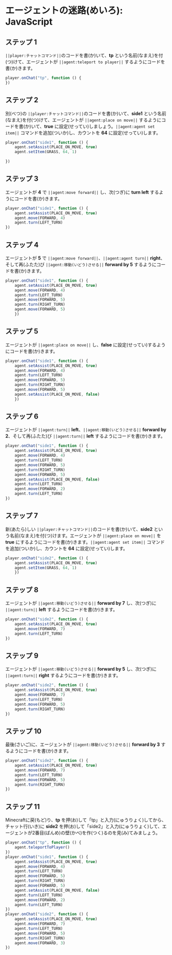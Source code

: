 # エージェントの迷路(めいろ): JavaScript

## ステップ 1
``||player:チャットコマンド||``のコードを書(か)いて、**tp** という名前(なまえ)を付(つ)けて、エージェントが ``||agent:teleport to player||`` するようにコードを書(か)きます。

```javascript
player.onChat("tp", function () {
})
```

## ステップ 2

別(べつ)の ``||player:チャットコマンド||``のコードを書(か)いて、**side1** という名前(なまえ)を付(つ)けて、エージェントが ``||agent:place on move||`` するようにコードを書(か)いて、**true** に設定(せってい)しましょう。``||agent:agent set item||`` コマンドを追加(ついか)し、カウントを **64** に設定(せってい)します。

```javascript
player.onChat("side1", function () { 
    agent.setAssist(PLACE_ON_MOVE, true)
    agent.setItem(GRASS, 64, 1) 
   
}) 
```

## ステップ 3

エージェントが **4** で ``||agent:move forward||`` し、次(つぎ)に **turn left** するようにコードを書(か)きます。

```javascript
player.onChat("side1", function () { 
    agent.setAssist(PLACE_ON_MOVE, true) 
    agent.move(FORWARD, 4) 
    agent.turn(LEFT_TURN) 
}) 
```

## ステップ 4

エージェントが **5** で ``||agent:move forward||``、``||agent:agent turn||`` **right**、そして再(ふたた)び ``||agent:移動(いどう)させる||`` **forward by 5** するようにコードを書(か)きます。

```javascript
player.onChat("side1", function () { 
    agent.setAssist(PLACE_ON_MOVE, true) 
    agent.move(FORWARD, 4) 
    agent.turn(LEFT_TURN) 
    agent.move(FORWARD, 5) 
    agent.turn(RIGHT_TURN) 
    agent.move(FORWARD, 5) 
    })
```

## ステップ 5

エージェントが ``||agent:place on move||`` し、**false** に設定(せってい)するようにコードを書(か)きます。

```javascript
player.onChat("side1", function () { 
    agent.setAssist(PLACE_ON_MOVE, true) 
    agent.move(FORWARD, 4) 
    agent.turn(LEFT_TURN) 
    agent.move(FORWARD, 5) 
    agent.turn(RIGHT_TURN) 
    agent.move(FORWARD, 5) 
    agent.setAssist(PLACE_ON_MOVE, false) 
    }) 
```

## ステップ 6

エージェントが ``||agent:turn||`` **left**、``||agent:移動(いどう)させる||`` **forward by 2**、そして再(ふたた)び ``||agent:turn||`` **left** するようにコードを書(か)きます。

```javascript
player.onChat("side1", function () { 
    agent.setAssist(PLACE_ON_MOVE, true) 
    agent.move(FORWARD, 4) 
    agent.turn(LEFT_TURN) 
    agent.move(FORWARD, 5) 
    agent.turn(RIGHT_TURN) 
    agent.move(FORWARD, 5) 
    agent.setAssist(PLACE_ON_MOVE, false) 
    agent.turn(LEFT_TURN) 
    agent.move(FORWARD, 2) 
    agent.turn(LEFT_TURN) 
})
```

## ステップ 7

新(あたら)しい ``||player:チャットコマンド||``のコードを書(か)いて、**side2** という名前(なまえ)を付(つ)けます。エージェントが ``||agent:place on move||`` を **true** にするようにコードを書(か)きます。``||agent:agent set item||`` コマンドを追加(ついか)し、カウントを **64** に設定(せってい)します。

```javascript
player.onChat("side2", function () { 
    agent.setAssist(PLACE_ON_MOVE, true) 
    agent.setItem(GRASS, 64, 1) 
    }) 
```

## ステップ 8

エージェントが ``||agent:移動(いどう)させる||`` **forward by 7** し、次(つぎ)に ``||agent:turn||`` **left** するようにコードを書(か)きます。

```javascript
player.onChat("side2", function () { 
    agent.setAssist(PLACE_ON_MOVE, true) 
    agent.move(FORWARD, 7) 
    agent.turn(LEFT_TURN) 
})
```

## ステップ 9

エージェントが ``||agent:移動(いどう)させる||`` **forward by 5** し、次(つぎ)に ``||agent:turn||`` **right** するようにコードを書(か)きます。

```javascript
player.onChat("side2", function () { 
    agent.setAssist(PLACE_ON_MOVE, true) 
    agent.move(FORWARD, 7) 
    agent.turn(LEFT_TURN) 
    agent.move(FORWARD, 5) 
    agent.turn(RIGHT_TURN) 
})
```

## ステップ 10

最後(さいご)に、エージェントが ``||agent:移動(いどう)させる||`` **forward by 3** するようにコードを書(か)きます。

```javascript
player.onChat("side2", function () { 
    agent.setAssist(PLACE_ON_MOVE, true) 
    agent.move(FORWARD, 7) 
    agent.turn(LEFT_TURN) 
    agent.move(FORWARD, 5) 
    agent.turn(RIGHT_TURN) 
})
```

## ステップ 11

Minecraftに戻(もど)り、**tp** を押(お)して「tp」と入力(にゅうりょく)してから、チャット行(いき)に **side2** を押(お)して「side2」と入力(にゅうりょく)して、エージェントが2番目(ばんめ)の壁(かべ)を作(つく)るのを見(み)てみましょう。

```javascript
player.onChat("tp", function () { 
    agent.teleportToPlayer() 
}) 
player.onChat("side1", function () { 
    agent.setAssist(PLACE_ON_MOVE, true) 
    agent.move(FORWARD, 4) 
    agent.turn(LEFT_TURN) 
    agent.move(FORWARD, 5) 
    agent.turn(RIGHT_TURN) 
    agent.move(FORWARD, 5) 
    agent.setAssist(PLACE_ON_MOVE, false) 
    agent.turn(LEFT_TURN) 
    agent.move(FORWARD, 2) 
    agent.turn(LEFT_TURN) 
}) 
player.onChat("side2", function () { 
    agent.setAssist(PLACE_ON_MOVE, true) 
    agent.move(FORWARD, 7) 
    agent.turn(LEFT_TURN) 
    agent.move(FORWARD, 5) 
    agent.turn(RIGHT_TURN) 
    agent.move(FORWARD, 3) 
})
```